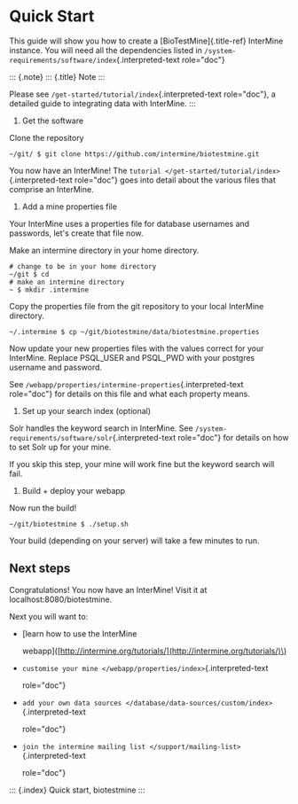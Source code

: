 # Quick Start

This guide will show you how to create a \[BioTestMine\]{.title-ref} InterMine instance. You will need all the dependencies listed in `/system-requirements/software/index`{.interpreted-text role="doc"}

::: {.note} ::: {.title} Note :::

Please see `/get-started/tutorial/index`{.interpreted-text role="doc"}, a detailed guide to integrating data with InterMine. :::

1. Get the software

Clone the repository

```text
~/git/ $ git clone https://github.com/intermine/biotestmine.git
```

You now have an InterMine! The `tutorial </get-started/tutorial/index>`{.interpreted-text role="doc"} goes into detail about the various files that comprise an InterMine.

1. Add a mine properties file

Your InterMine uses a properties file for database usernames and passwords, let\'s create that file now.

Make an intermine directory in your home directory.

```text
# change to be in your home directory
~/git $ cd
# make an intermine directory
~ $ mkdir .intermine
```

Copy the properties file from the git repository to your local InterMine directory.

```text
~/.intermine $ cp ~/git/biotestmine/data/biotestmine.properties
```

Now update your new properties files with the values correct for your InterMine. Replace PSQL\_USER and PSQL\_PWD with your postgres username and password.

See `/webapp/properties/intermine-properties`{.interpreted-text role="doc"} for details on this file and what each property means.

1. Set up your search index \(optional\)

Solr handles the keyword search in InterMine. See `/system-requirements/software/solr`{.interpreted-text role="doc"} for details on how to set Solr up for your mine.

If you skip this step, your mine will work fine but the keyword search will fail.

1. Build + deploy your webapp

Now run the build!

```text
~/git/biotestmine $ ./setup.sh
```

Your build \(depending on your server\) will take a few minutes to run.

## Next steps

Congratulations! You now have an InterMine! Visit it at localhost:8080/biotestmine.

Next you will want to:

* \[learn how to use the InterMine

  webapp\]\([http://intermine.org/tutorials/](http://intermine.org/tutorials/)\)

* `customise your mine </webapp/properties/index>`{.interpreted-text

  role="doc"}

* `add your own data sources </database/data-sources/custom/index>`{.interpreted-text

  role="doc"}

* `join the intermine mailing list </support/mailing-list>`{.interpreted-text

  role="doc"}

::: {.index} Quick start, biotestmine :::


